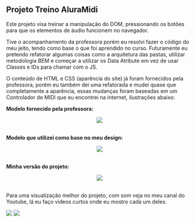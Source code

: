 ## Projeto Treino AluraMidi

Este projeto visa treinar a manipulação do DOM, pressionando os botões para que os elementos de áudio funcionem no navegador.

Tive o acompanhamento da professora porém eu resolvi fazer o código do meu jeito, tendo como base o que foi aprendido no curso. Futuramente eu pretendo refatorar algumas coisas como a arquitetura das pastas, utilizar metodologia BEM e começar a utilizar os Data Atribute em vez de usar Classes e IDs para chamar com o JS.

O conteúdo de HTML e CSS (aparência do site) já foram fornecidos pela professora, porém eu também dei uma refatorada e mudei quase que completamente a aparência, essas mudanças foram baseadas em um Controlador de MIDI que eu encontrei na internet, ilustrações abaixo:

**Modelo fornecido pela professora:**

<div align=center>
<img src="https://user-images.githubusercontent.com/61354355/151718587-ec34994a-699e-468e-b210-5bf345d62ff3.gif">
</div><br>

**Modelo que utilizei como base no meu design:**

<div align=center>
<img src="https://user-images.githubusercontent.com/61354355/151718731-68036f58-d282-4bc0-a205-54b601c8cbd4.PNG">
</div><br>

**Minha versão do projeto:**

<div align=center>
<img src="https://user-images.githubusercontent.com/61354355/151718892-72f99c07-8e45-4f18-83ff-96238af1a4ca.gif">
</div><br>

Para uma visualização melhor do projeto, com som veja no meu canal do Youtube, lá eu faço videos curtos onde eu mostro cada um deles.

<div> 
  <a href="https://www.youtube.com/channel/UCzQ7Tlul19JBSuAMOl_h6XA" target="_blank"><img src="https://img.shields.io/badge/YouTube-FF0000?style=for-the-badge&logo=youtube&logoColor=white" target="_blank"></a>
  <a href="https://www.linkedin.com/in/allanribeirosantos/" target="_blank"><img src="https://img.shields.io/badge/-LinkedIn-%230077B5?style=for-the-badge&logo=linkedin&logoColor=white" target="_blank"></a>
</div>
